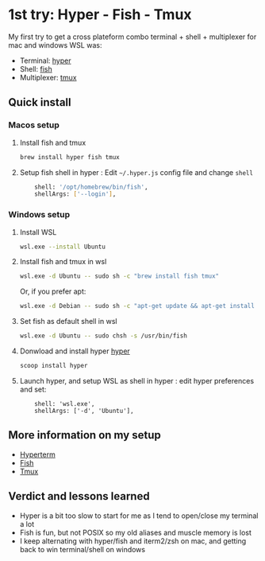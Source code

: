 # 1st try: Hyper - Fish - Tmux

My first try to get a cross plateform combo terminal + shell + multiplexer for mac and windows WSL was:

- Terminal: [hyper](https://hyper.is/)
- Shell: [fish](https://fishshell.com/)
- Multiplexer: [tmux](https://github.com/tmux/tmux/wiki)

## Quick install

### Macos setup

1. Install fish and tmux
    ```sh
    brew install hyper fish tmux
    ```
2. Setup fish shell in hyper : Edit `~/.hyper.js` config file and change `shell`
    ```sh
        shell: '/opt/homebrew/bin/fish',
        shellArgs: ['--login'],
    ```

### Windows setup

1. Install WSL
    ```sh
    wsl.exe --install Ubuntu
    ```
2. Install fish and tmux in wsl
    ```sh
    wsl.exe -d Ubuntu -- sudo sh -c "brew install fish tmux"
    ```
    Or, if you prefer apt:
    ```sh
    wsl.exe -d Debian -- sudo sh -c "apt-get update && apt-get install fish tmux"
    ```
3. Set fish as default shell in wsl
    ```sh
    wsl.exe -d Ubuntu -- sudo chsh -s /usr/bin/fish
    ```
4. Donwload and install hyper [hyper](https://hyper.is/)
    ```sh
    scoop install hyper
    ```
5. Launch hyper, and setup WSL as shell in hyper : edit hyper preferences and set:
    ```
        shell: 'wsl.exe',
        shellArgs: ['-d', 'Ubuntu'],
    ```

## More information on my setup

- [Hyperterm](./advanced_configs/hyperterm.md)
- [Fish](./advanced_configs/fish.md)
- [Tmux](./advanced_configs/tmux.md)

## Verdict and lessons learned

- Hyper is a bit too slow to start for me as I tend to open/close my terminal a lot
- Fish is fun, but not POSIX so my old aliases and muscle memory is lost
- I keep alternating with hyper/fish and iterm2/zsh on mac, and getting back to win terminal/shell on windows
